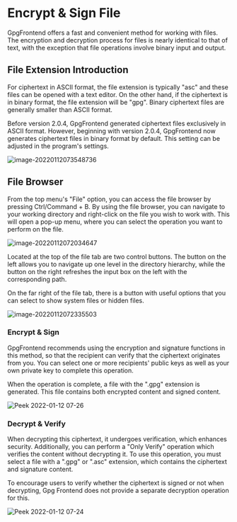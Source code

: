 # Encrypt & Sign File

GpgFrontend offers a fast and convenient method for working with files. The
encryption and decryption process for files is nearly identical to that of text,
with the exception that file operations involve binary input and output.

## File Extension Introduction

For ciphertext in ASCII format, the file extension is typically "asc" and these
files can be opened with a text editor. On the other hand, if the ciphertext is
in binary format, the file extension will be "gpg". Binary ciphertext files are
generally smaller than ASCII format.

Before version 2.0.4, GpgFrontend generated ciphertext files exclusively in
ASCII format. However, beginning with version 2.0.4, GpgFrontend now generates
ciphertext files in binary format by default. This setting can be adjusted in
the program's settings.

![image-20220112073548736](https://cdn.bktus.com/wp-content/uploads/2023/08/image-20220112073548736.png)

## File Browser

From the top menu's "File" option, you can access the file browser by pressing
Ctrl/Command + B. By using the file browser, you can navigate to your working
directory and right-click on the file you wish to work with. This will open a
pop-up menu, where you can select the operation you want to perform on the file.

![image-20220112072034647](https://cdn.bktus.com/wp-content/uploads/2023/08/image-20220112072034647.png)

Located at the top of the file tab are two control buttons. The button on the
left allows you to navigate up one level in the directory hierarchy, while the
button on the right refreshes the input box on the left with the corresponding
path.

On the far right of the file tab, there is a button with useful options that you
can select to show system files or hidden files.

![image-20220112072335503](https://cdn.bktus.com/wp-content/uploads/2023/08/image-20220112072335503.png)

### Encrypt & Sign

GpgFrontend recommends using the encryption and signature functions in this
method, so that the recipient can verify that the ciphertext originates from
you. You can select one or more recipients' public keys as well as your own
private key to complete this operation.

When the operation is complete, a file with the ".gpg" extension is generated.
This file contains both encrypted content and signed content.

![Peek 2022-01-12 07-26](https://cdn.bktus.com/wp-content/uploads/2023/08/Peek-2022-01-12-07-26.gif)

### Decrypt & Verify

When decrypting this ciphertext, it undergoes verification, which enhances
security. Additionally, you can perform a "Only Verify" operation which verifies
the content without decrypting it. To use this operation, you must select a file
with a ".gpg" or ".asc" extension, which contains the ciphertext and signature
content.

To encourage users to verify whether the ciphertext is signed or not when
decrypting, Gpg Frontend does not provide a separate decryption operation for
this.

![Peek 2022-01-12 07-24](https://cdn.bktus.com/wp-content/uploads/2023/08/Peek-2022-01-12-07-24.gif)
